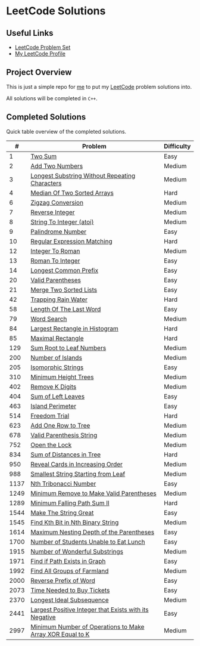 # LeetCode Solutions

## Useful Links

- [LeetCode Problem Set](https://leetcode.com/problemset/)
- [My LeetCode Profile](https://leetcode.com/Jawdan)

## Project Overview

This is just a simple repo for [me](https://leetcode.com/Jawdan) to put my [LeetCode](https://leetcode.com/problemset/) problem solutions into.

All solutions will be completed in `C++`.

## Completed Solutions

Quick table overview of the completed solutions.

| #    | Problem                                                                                                                         | Difficulty |
| ---- | ------------------------------------------------------------------------------------------------------------------------------- | ---------- |
| 1    | [Two Sum](Solutions/0001.TwoSum.cpp)                                                                                            | Easy       |
| 2    | [Add Two Numbers](Solutions/0002.AddTwoNumbers.cpp)                                                                             | Medium     |
| 3    | [Longest Substring Without Repeating Characters](Solutions/0003.LongestSubstringWithoutRepeatingCharacters.cpp)                 | Medium     |
| 4    | [Median Of Two Sorted Arrays](Solutions/0004.MedianOfTwoSortedArrays.cpp)                                                       | Hard       |
| 6    | [Zigzag Conversion](Solutions/0006.ZigzagConversion.cpp)                                                                        | Medium     |
| 7    | [Reverse Integer](Solutions/0007.ReverseInteger.cpp)                                                                            | Medium     |
| 8    | [String To Integer (atoi)](Solutions/0008.StringToIntegerAtoi.cpp)                                                              | Medium     |
| 9    | [Palindrome Number](Solutions/0009.PalindromeNumber.cpp)                                                                        | Easy       |
| 10   | [Regular Expression Matching](Solutions/0010.RegularExpressionMatching.cpp)                                                     | Hard       |
| 12   | [Integer To Roman](Solutions/0012.IntegerToRoman.cpp)                                                                           | Medium     |
| 13   | [Roman To Integer](Solutions/0013.RomanToInteger.cpp)                                                                           | Easy       |
| 14   | [Longest Common Prefix](Solutions/0014.LongestCommonPrefix.cpp)                                                                 | Easy       |
| 20   | [Valid Parentheses](Solutions/0020.ValidParentheses.cpp)                                                                        | Easy       |
| 21   | [Merge Two Sorted Lists](Solutions/0021.MergeTwoSortedLists.cpp)                                                                | Easy       |
| 42   | [Trapping Rain Water](Solutions/0042.TrappingRainWater.cpp)                                                                     | Hard       |
| 58   | [Length Of The Last Word](Solutions/0058.LengthOfTheLastWord.cpp)                                                               | Easy       |
| 79   | [Word Search](Solutions/0079.WordSearch.cpp)                                                                                    | Medium     |
| 84   | [Largest Rectangle in Histogram](Solutions/0084.LargestRectangleInHistogram.cpp)                                                | Hard       |
| 85   | [Maximal Rectangle](Solutions/0085.MaximalRectangle.cpp)                                                                        | Hard       |
| 129  | [Sum Root to Leaf Numbers](Solutions/0129.SumRootToLeafNumbers.cpp)                                                             | Medium     |
| 200  | [Number of Islands](Solutions/0200.NumberOfIslands.cpp)                                                                         | Medium     |
| 205  | [Isomorphic Strings](Solutions/0205.IsomorphicStrings.cpp)                                                                      | Easy       |
| 310  | [Minimum Height Trees](Solutions/0310.MinimumHeightTrees.cpp)                                                                   | Medium     |
| 402  | [Remove K Digits](Solutions/0402.RemoveKDigits.cpp)                                                                             | Medium     |
| 404  | [Sum of Left Leaves](Solutions/0404.SumOfLeftLeaves.cpp)                                                                        | Easy       |
| 463  | [Island Perimeter](Solutions/0463.IslandPerimeter.cpp)                                                                          | Easy       |
| 514  | [Freedom Trial](Solutions/0514.FreedomTrial.cpp)                                                                                | Hard       |
| 623  | [Add One Row to Tree](Solutions/0623.AddOneRowToTree.cpp)                                                                       | Medium     |
| 678  | [Valid Parenthesis String](Solutions/0678.ValidParenthesisString.cpp)                                                           | Medium     |
| 752  | [Open the Lock](Solutions/0752.OpenTheLock.cpp)                                                                                 | Medium     |
| 834  | [Sum of Distances in Tree](Solutions/834.SumOfDistancesInTree.cpp)                                                              | Hard       |
| 950  | [Reveal Cards in Increasing Order](Solutions/0950.RevealCardsInIncreasingOrder.cpp)                                             | Medium     |
| 988  | [Smallest String Starting from Leaf](Solutions/0988.SmallestStringStartingFromLeaf.cpp)                                         | Medium     |
| 1137 | [Nth Tribonacci Number](Solutions/1137.NthTribonacciNumber.cpp)                                                                 | Easy       |
| 1249 | [Minimum Remove to Make Valid Parentheses](Solutions/1249.MinimumRemoveToMakeValidParentheses.cpp)                              | Medium     |
| 1289 | [Minimum Falling Path Sum II](Solutions/1289.MinimumFallingPathSumII.cpp)                                                       | Hard       |
| 1544 | [Make The String Great](Solutions/1544.MakeTheStringGreat.cpp)                                                                  | Easy       |
| 1545 | [Find Kth Bit in Nth Binary String](Solutions/1545.FindKthBitInNthBinaryString.cpp)                                             | Medium     |
| 1614 | [Maximum Nesting Depth of the Parentheses](Solutions/1614.MaximumNestingDepthOfTheParentheses.cpp)                              | Easy       |
| 1700 | [Number of Students Unable to Eat Lunch](Solutions/1700.NumberOfStudentsUnableToEatLunch.cpp)                                   | Easy       |
| 1915 | [Number of Wonderful Substrings](Solutions/1915.NumberOfWonderfulSubstrings.cpp)                                                | Medium     |
| 1971 | [Find if Path Exists in Graph](Solutions/1971.FindIfPathExistsInGraph.cpp)                                                      | Easy       |
| 1992 | [Find All Groups of Farmland](Solutions/1992.FindAllGroupsOfFarmland.cpp)                                                       | Medium     |
| 2000 | [Reverse Prefix of Word](Solutions/2000.ReversePrefixOfWord.cpp)                                                                | Easy       |
| 2073 | [Time Needed to Buy Tickets](Solutions/2073.TimeNeededToBuyTickets.cpp)                                                         | Easy       |
| 2370 | [Longest Ideal Subsequence](Solutions/2370.LongestIdealSubsequence.cpp)                                                         | Medium     |
| 2441 | [Largest Positive Integer that Exists with its Negative](Solutions/2441.LargestPositiveIntegerThatExistsWithItsNegative.cpp)    | Easy       |
| 2997 | [Minimum Number of Operations to Make Array XOR Equal to K](Solutions/2997.MinimumNumberOfOperationsToMakeArrayXOREqualToK.cpp) | Medium     |